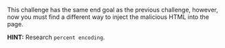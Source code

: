 This challenge has the same end goal as the previous challenge, however, now you must find a different way to inject the malicious HTML into the page.

**HINT:** Research `percent encoding`.